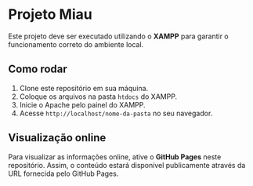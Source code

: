 # Projeto Miau

Este projeto deve ser executado utilizando o **XAMPP** para garantir o funcionamento correto do ambiente local.

## Como rodar

1. Clone este repositório em sua máquina.
2. Coloque os arquivos na pasta `htdocs` do XAMPP.
3. Inicie o Apache pelo painel do XAMPP.
4. Acesse `http://localhost/nome-da-pasta` no seu navegador.

## Visualização online

Para visualizar as informações online, ative o **GitHub Pages** neste repositório. Assim, o conteúdo estará disponível publicamente através da URL fornecida pelo GitHub Pages.
